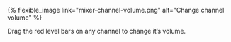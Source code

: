 ---
---

{% flexible_image link="mixer-channel-volume.png" alt="Change channel volume" %}

Drag the red level bars on any channel to change it’s volume.
